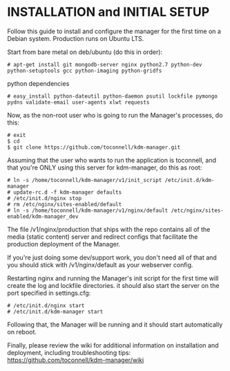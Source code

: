 #   INSTALLATION and INITIAL SETUP  #
Follow this guide to install and configure the manager for the first time on a
Debian system. Production runs on Ubuntu LTS.  

Start from bare metal on deb/ubuntu (do this in order):

    # apt-get install git mongodb-server nginx python2.7 python-dev python-setuptools gcc python-imaging python-gridfs  


python dependencies

    # easy_install python-dateutil python-daemon psutil lockfile pymongo pydns validate-email user-agents xlwt requests

Now, as the non-root user who is going to run the Manager's processes, do this:

    # exit
    $ cd
    $ git clone https://github.com/toconnell/kdm-manager.git 

Assuming that the user who wants to run the application is toconnell, and that 
you're ONLY using this server for kdm-manager, do this as root:

    # ln -s /home/toconnell/kdm-manager/v1/init_script /etc/init.d/kdm-manager  
    # update-rc.d -f kdm-manager defaults  
    # /etc/init.d/nginx stop
    # rm /etc/nginx/sites-enabled/default
    # ln -s /home/toconnell/kdm-manager/v1/nginx/default /etc/nginx/sites-enabled/kdm-manager_dev

The file /v1/nginx/production that ships with the repo contains all of the 
media (static content) server and redirect configs that facilitate the 
production deployment of the Manager. 

If you're just doing some dev/support work, you don't need all of that and you
should stick with /v1/nginx/default as your webserver config.

Restarting nginx and running the Manager's init script for the first time will
create the log and lockfile directories. it should also start the server on the
port specified in settings.cfg:

    # /etc/init.d/nginx start
    # /etc/init.d/kdm-manager start  


Following that, the Manager will be running and it should start automatically on
reboot.

Finally, please review the wiki for additional information on installation and
deployment, including troubleshooting tips: https://github.com/toconnell/kdm-manager/wiki

